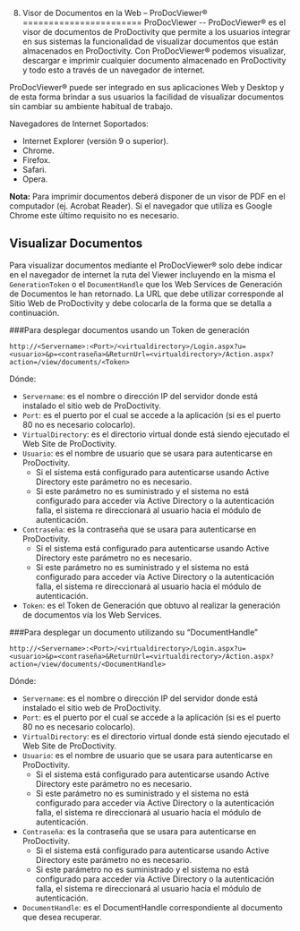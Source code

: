 8.	Visor de Documentos en la Web – ProDocViewer®
=======================
ProDocViewer
--
ProDocViewer® es el visor de documentos de ProDoctivity que permite a los usuarios integrar en sus sistemas la funcionalidad de visualizar documentos que están almacenados en ProDoctivity.  Con ProDocViewer® podemos visualizar, descargar e imprimir cualquier documento almacenado en ProDoctivity y todo esto a través de un navegador de internet.

ProDocViewer® puede ser integrado en sus aplicaciones Web y Desktop y de esta forma brindar a sus usuarios la facilidad de visualizar documentos sin cambiar su ambiente habitual de trabajo.

Navegadores de Internet Soportados:

* Internet Explorer (versión 9 o superior).
* Chrome.
* Firefox.
* Safari.
* Opera.

**Nota:** Para imprimir documentos deberá disponer de un visor de PDF en el computador (ej. Acrobat Reader).  Si el navegador que utiliza es Google Chrome este último requisito no es necesario.

Visualizar Documentos
--
Para visualizar documentos mediante el ProDocViewer® solo debe indicar en el navegador de internet la ruta del Viewer incluyendo en la misma el `GenerationToken` o el `DocumentHandle` que los Web Services de Generación de Documentos le han retornado. La URL que debe utilizar corresponde al Sitio Web de ProDoctivity y debe colocarla de la forma que se detalla a continuación.

###Para desplegar documentos usando un Token de generación

	http://<Servername>:<Port>/<virtualdirectory>/Login.aspx?u=<usuario>&p=<contraseña>&ReturnUrl=<virtualdirectory>/Action.aspx?action=/view/documents/<Token>

Dónde:

* `Servername`: es el nombre o dirección IP del servidor donde está instalado el sitio web de ProDoctivity.
* `Port`: es el puerto por el cual se accede a la aplicación (si es el puerto 80 no es necesario colocarlo).
* `VirtualDirectory`: es el directorio virtual donde está siendo ejecutado el Web Site de ProDoctivity.
* `Usuario`: es el nombre de usuario que se usara para autenticarse en ProDoctivity.
	* Si el sistema está configurado para autenticarse usando Active Directory este parámetro no es necesario.
	* Si este parámetro no es suministrado y el sistema no está configurado para acceder vía Active Directory o la autenticación falla, el sistema re direccionará al usuario hacia el módulo de autenticación.
* `Contraseña`: es la contraseña que se usara para autenticarse en ProDoctivity.
	* Si el sistema está configurado para autenticarse usando Active Directory este parámetro no es necesario.
	* Si este parámetro no es suministrado y el sistema no está configurado para acceder vía Active Directory o la autenticación falla, el sistema re direccionará al usuario hacia el módulo de autenticación.
* `Token`: es el Token de Generación que obtuvo al realizar la generación de documentos vía los Web Services.

###Para desplegar un documento utilizando su “DocumentHandle”

	http://<Servername>:<Port>/<virtualdirectory>/Login.aspx?u=<usuario>&p=<contraseña>&ReturnUrl=<virtualdirectory>/Action.aspx?action=/view/documents/<DocumentHandle>

Dónde:

* `Servername`: es el nombre o dirección IP del servidor donde está instalado el sitio web de ProDoctivity.
* `Port`: es el puerto por el cual se accede a la aplicación (si es el puerto 80 no es necesario colocarlo).
* `VirtualDirectory`: es el directorio virtual donde está siendo ejecutado el Web Site de ProDoctivity.
* `Usuario`: es el nombre de usuario que se usara para autenticarse en ProDoctivity.
	* Si el sistema está configurado para autenticarse usando Active Directory este parámetro no es necesario.
	* Si este parámetro no es suministrado y el sistema no está configurado para acceder vía Active Directory o la autenticación falla, el sistema re direccionará al usuario hacia el módulo de autenticación.
* `Contraseña`: es la contraseña que se usara para autenticarse en ProDoctivity.
	* Si el sistema está configurado para autenticarse usando Active Directory este parámetro no es necesario.
	* Si este parámetro no es suministrado y el sistema no está configurado para acceder vía Active Directory o la autenticación falla, el sistema re direccionará al usuario hacia el módulo de autenticación.
* `DocumentHandle`: es el DocumentHandle correspondiente al documento que desea recuperar.